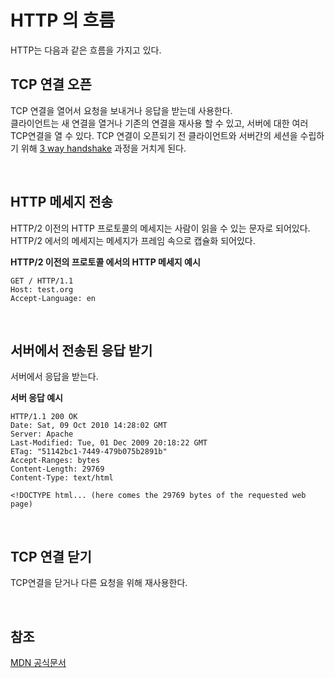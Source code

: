# HTTP 의 흐름

HTTP는 다음과 같은 흐름을 가지고 있다.

## TCP 연결 오픈

TCP 연결을 열어서 요청을 보내거나 응답을 받는데 사용한다.  
클라이언트는 새 연결을 열거나 기존의 연결을 재사용 할 수 있고, 서버에 대한 여러 TCP연결을 열 수 있다.
TCP 연결이 오픈되기 전 클라이언트와 서버간의 세션을 수립하기 위해 [3 way handshake](https://github.com/PARKNAMSU/TIL/blob/main/http/3_way_handshake.md) 과정을 거치게 된다.

<br>

## HTTP 메세지 전송

HTTP/2 이전의 HTTP 프로토콜의 메세지는 사람이 읽을 수 있는 문자로 되어있다. 
HTTP/2 에서의 메세지는 메세지가 프레임 속으로 캡슐화 되어있다.

**HTTP/2 이전의 프로토콜 에서의 HTTP 메세지 예시**

```
GET / HTTP/1.1
Host: test.org
Accept-Language: en
```

<br>

## 서버에서 전송된 응답 받기

서버에서 응답을 받는다.

**서버 응답 예시**

```
HTTP/1.1 200 OK
Date: Sat, 09 Oct 2010 14:28:02 GMT
Server: Apache
Last-Modified: Tue, 01 Dec 2009 20:18:22 GMT
ETag: "51142bc1-7449-479b075b2891b"
Accept-Ranges: bytes
Content-Length: 29769
Content-Type: text/html

<!DOCTYPE html... (here comes the 29769 bytes of the requested web page)
```

<br>

## TCP 연결 닫기

TCP연결을 닫거나 다른 요청을 위해 재사용한다.

<br>

## 참조

[MDN 공식문서](https://developer.mozilla.org/ko/docs/Web/HTTP/Overview)
